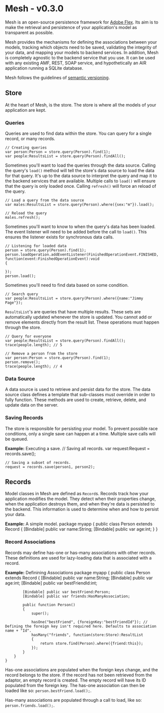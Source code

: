 # Mesh - v0.3.0
Mesh is an open-source persistence framework for [Adobe Flex](http://www.adobe.com/products/flex/). Its aim is to make the retrieval and persistence of your application's model as transparent as possible.

Mesh provides the mechanisms for defining the associations between your models, tracking which objects need to be saved, validating the integrity of your data, and mapping your models to backend services. In addition, Mesh is completely agnostic to the backend service that you use. It can be used with any existing AMF, REST, SOAP service, and hypothetically an AIR application running a SQLite database.

Mesh follows the guidelines of [semantic versioning](http://www.semver.org).

## Store
At the heart of Mesh, is the store. The store is where all the models of your application are kept.

### Queries
Queries are used to find data within the store. You can query for a single record, or many records.

	// Creating queries
	var person:Person = store.query(Person).find(1);
	var people:ResultsList = store.query(Person).findAll();

Sometimes you'll want to load the queries through the data source. Calling the query's `load()` method will tell the store's data source to load the data for that query. It's up to the data source to interpret the query and map it to the backend services that are available. Multiple calls to `load()` will ensure that the query is only loaded once. Calling `refresh()` will force an reload of the query.

	// Load a query from the data source
	var males:ResultsList = store.query(Person).where({sex:"m"}).load();

	// Reload the query
	males.refresh();

Sometimes you'll want to know to when the query's data has been loaded. The event listener will need to be added before the call to `load()`. This ensures the listener exists for synchronous data calls.

	// Listening for loaded data
	person = store.query(Person).find(1);
	person.loadOperation.addEventListener(FinishedOperationEvent.FINISHED, function(event:FinishedOperationEvent):void
	{
		
	});
	person.load();

Sometimes you'll need to find data based on some condition.

	// Search query
	var people:ResultsList = store.query(Person).where({name:"Jimmy Page"});

`ResultsList`'s are queries that have multiple results. These sets are automatically updated whenever the store is updated. You cannot add or remove elements directly from the result list. These operations must happen through the store.

	// Query for everyone
	var people:ResultsList = store.query(Person).findAll();
	trace(people.length); // 5

	// Remove a person from the store
	var person:Person = store.query(Person).find(1);
	person.remove();
	trace(people.length); // 4

### Data Source
A data source is used to retrieve and persist data for the store. The data source class defines a template that sub-classes must override in order to fully function. These methods are used to create, retrieve, delete, and update data on the server.

### Saving Records
The store is responsible for persisting your model. To prevent possible race conditions, only a single save can happen at a time. Multiple save calls will be queued.

**Example:** Executing a save.
	// Saving all records.
	var request:Request = records.save();

	// Saving a subset of records.
	request = records.save(person1, person2);

## Records
Model classes in Mesh are defined as `Record`s. Records track how your application modifies the model. They detect when their properties change, when the application destroys them, and when they're data is persisted to the backend. This information is used to determine when and how to persist your data.

**Example:** A simple model.
	package myapp
	{
		public class Person extends Record
		{
			[Bindable] public var name:String;
			[Bindable] public var age:int;
		}
	}

### Record Associations
Records may define has-one or has-many associations with other records. These definitions are used for lazy-loading data that is associated with a record.

**Example:** Definining Associations
	package myapp
	{
		public class Person extends Record
		{
			[Bindable] public var name:String;
			[Bindable] public var age:int;
			[Bindable] public var bestFriendId:int;

			[Bindable] public var bestFriend:Person;
			[Bindable] public var friends:HasManyAssociation;

			public function Person()
			{
				super();

				hasOne("bestFriend", {foreignKey:"bestFriendId"}); // Defining the foreign key isn't required here. Defaults to association name + "Id".
				hasMany("friends", function(store:Store):ResultList
				{
					return store.find(Person).where({friend:this});
				});
			}
		}
	}

Has-one associations are populated when the foreign keys change, and the record belongs to the store. If the record has not been retrieved from the adaptor, an empty record is created. The empty record will have its ID populated from the foreign key. The has-one association can then be loaded like so: `person.bestFriend.load();`.

Has-many associations are populated through a call to load, like so: `person.friends.load();`.